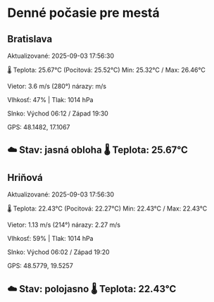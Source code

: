 ﻿# Denné počasie pre mestá

## Bratislava
Aktualizované: 2025-09-03 17:56:30

🌡️ Teplota: 25.67°C 
(Pocitová: 25.52°C)
Min: 25.32°C / Max: 26.46°C

Vietor: 3.6 m/s    (280°) 
nárazy:  m/s

Vlhkosť: 47% | Tlak: 1014 hPa

Slnko: Východ 06:12 / Západ 19:30

GPS: 48.1482, 17.1067

☁️ Stav: jasná obloha        🌡️ Teplota: 25.67°C
---

## Hriňová
Aktualizované: 2025-09-03 17:56:30

🌡️ Teplota: 22.43°C 
(Pocitová: 22.27°C)
Min: 22.43°C / Max: 22.43°C

Vietor: 1.13 m/s (214°)
nárazy: 2.27 m/s

Vlhkosť: 59% | Tlak: 1014 hPa

Slnko: Východ 06:02 / Západ 19:20

GPS: 48.5779, 19.5257

☁️ Stav: polojasno        🌡️ Teplota: 22.43°C
---
